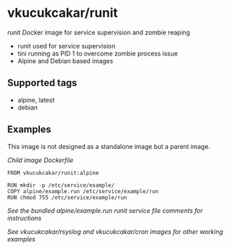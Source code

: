 # vkucukcakar/runit

runit Docker image for service supervision and zombie reaping

* runit used for service supervision
* tini running as PID 1 to overcome zombie process issue
* Alpine and Debian based images
  
## Supported tags

* alpine, latest
* debian

## Examples

This image is not designed as a standalone image but a parent image.

*Child image Dockerfile*

	FROM vkucukcakar/runit:alpine
	
	RUN mkdir -p /etc/service/example/
	COPY alpine/example.run /etc/service/example/run
	RUN chmod 755 /etc/service/example/run
	
*See the bundled alpine/example.run runit service file comments for instructions*

*See vkucukcakar/rsyslog and vkucukcakar/cron images for other working examples*

